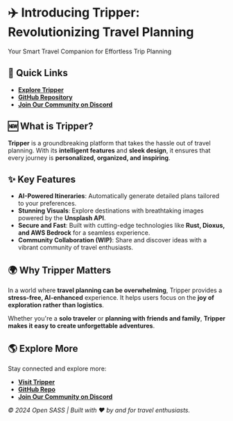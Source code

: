 # ✈️ Introducing Tripper: Revolutionizing Travel Planning

Your Smart Travel Companion for Effortless Trip Planning

## 🔗 Quick Links

- [**Explore Tripper**](https://opensass.org/tripper)
- [**GitHub Repository**](https://github.com/opensass/tripper)
- [**Join Our Community on Discord**](https://discord.gg/b5JbvHW5nv)

## 🆕 What is Tripper?

**Tripper** is a groundbreaking platform that takes the hassle out of travel planning.
With its **intelligent features** and **sleek design**, it ensures that every journey is **personalized, organized, and inspiring**.

## ✨ Key Features

- **AI-Powered Itineraries**: Automatically generate detailed plans tailored to your preferences.
- **Stunning Visuals**: Explore destinations with breathtaking images powered by the **Unsplash API**.
- **Secure and Fast**: Built with cutting-edge technologies like **Rust, Dioxus, and AWS Bedrock** for a seamless experience.
- **Community Collaboration (WIP)**: Share and discover ideas with a vibrant community of travel enthusiasts.

## 🌍 Why Tripper Matters

In a world where **travel planning can be overwhelming**, Tripper provides a **stress-free, AI-enhanced** experience.
It helps users focus on the **joy of exploration rather than logistics**.

Whether you're a **solo traveler** or **planning with friends and family**, **Tripper makes it easy to create unforgettable adventures**.

## 🌎 Explore More

Stay connected and explore more:

- [**Visit Tripper**](https://opensass.org/tripper)
- [**GitHub Repo**](https://github.com/opensass/tripper)
- [**Join Our Community on Discord**](https://discord.gg/b5JbvHW5nv)

_© 2024 Open SASS | Built with ❤️ by and for travel enthusiasts._
